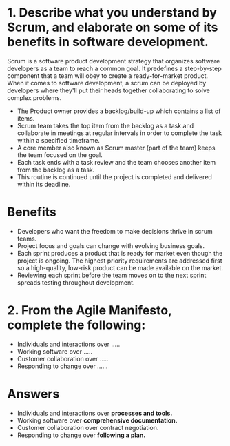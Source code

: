 # 1. Describe what you understand by Scrum, and elaborate on some of its benefits in software development.

Scrum is a software product development strategy that organizes software developers as a team to reach a common goal. It predefines a step-by-step component that a team will obey to create a ready-for-market product. <br>
When it comes to software development, a scrum can be deployed  by developers where they'll put their heads together collaborating to solve complex problems. 

- The Product owner provides a backlog/build-up which contains a list of items. <br/>
- Scrum team takes the top item from the backlog as a task and collaborate in meetings at regular intervals in order to complete the task within a specified timeframe.
- A core member also known as Scrum master (part of the team) keeps the team focused on the goal.
- Each task ends with a task review and the team chooses another item from the backlog as a task.
- This routine is continued until the project is completed and delivered within its deadline.

# Benefits
- Developers who want the freedom to make decisions thrive in scrum teams.
- Project focus and goals can change with evolving business goals.
- Each sprint produces a product that is ready for market even though the project is ongoing. The highest priority requirements are addressed first so a high-quality, low-risk product can be made available on the market.
- Reviewing each sprint before the team moves on to the next sprint spreads testing throughout development.

# 2. From the Agile Manifesto, complete the following:
- Individuals and interactions over ..... 
- Working software over ..... 
- Customer collaboration over ..... 
- Responding to change over ......

# Answers
- Individuals and interactions over **processes and tools.**
- Working software over **comprehensive documentation.**
- Customer collaboration over contract negotiation.
- Responding to change over **following a plan.**


